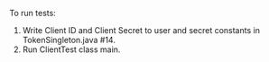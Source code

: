 To run tests:
1. Write Client ID and Client Secret to user and secret constants in TokenSingleton.java #14.
2. Run ClientTest class main.
